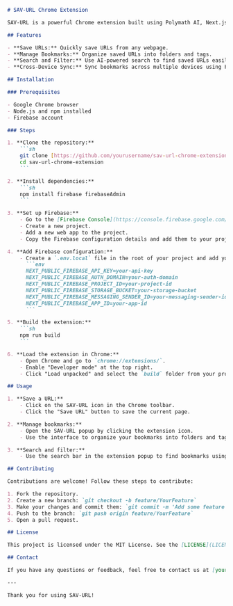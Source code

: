 
```markdown
# SAV-URL Chrome Extension

SAV-URL is a powerful Chrome extension built using Polymath AI, Next.js, and Firebase. It allows users to save URLs and manage their bookmarks efficiently with advanced AI features.

## Features

- **Save URLs:** Quickly save URLs from any webpage.
- **Manage Bookmarks:** Organize saved URLs into folders and tags.
- **Search and Filter:** Use AI-powered search to find saved URLs easily.
- **Cross-Device Sync:** Sync bookmarks across multiple devices using Firebase.

## Installation

### Prerequisites

- Google Chrome browser
- Node.js and npm installed
- Firebase account

### Steps

1. **Clone the repository:**
    ```sh
    git clone [https://github.com/yourusername/sav-url-chrome-extension.git](https://github.com/Chirag-S-Kotian/chrome-extension.git)
    cd sav-url-chrome-extension
    ```

2. **Install dependencies:**
    ```sh
    npm install firebase firebaseAdmin
    ```

3. **Set up Firebase:**
    - Go to the [Firebase Console](https://console.firebase.google.com/).
    - Create a new project.
    - Add a new web app to the project.
    - Copy the Firebase configuration details and add them to your project.

4. **Add Firebase configuration:**
    - Create a `.env.local` file in the root of your project and add your Firebase configuration:
      ```env
      NEXT_PUBLIC_FIREBASE_API_KEY=your-api-key
      NEXT_PUBLIC_FIREBASE_AUTH_DOMAIN=your-auth-domain
      NEXT_PUBLIC_FIREBASE_PROJECT_ID=your-project-id
      NEXT_PUBLIC_FIREBASE_STORAGE_BUCKET=your-storage-bucket
      NEXT_PUBLIC_FIREBASE_MESSAGING_SENDER_ID=your-messaging-sender-id
      NEXT_PUBLIC_FIREBASE_APP_ID=your-app-id
      ```

5. **Build the extension:**
    ```sh
    npm run build
    ```

6. **Load the extension in Chrome:**
    - Open Chrome and go to `chrome://extensions/`.
    - Enable "Developer mode" at the top right.
    - Click "Load unpacked" and select the `build` folder from your project directory.

## Usage

1. **Save a URL:**
    - Click on the SAV-URL icon in the Chrome toolbar.
    - Click the "Save URL" button to save the current page.

2. **Manage bookmarks:**
    - Open the SAV-URL popup by clicking the extension icon.
    - Use the interface to organize your bookmarks into folders and tags.

3. **Search and filter:**
    - Use the search bar in the extension popup to find bookmarks using AI-powered search.

## Contributing

Contributions are welcome! Follow these steps to contribute:

1. Fork the repository.
2. Create a new branch: `git checkout -b feature/YourFeature`
3. Make your changes and commit them: `git commit -m 'Add some feature'`
4. Push to the branch: `git push origin feature/YourFeature`
5. Open a pull request.

## License

This project is licensed under the MIT License. See the [LICENSE](LICENSE) file for details.

## Contact

If you have any questions or feedback, feel free to contact us at [your-email@example.com](mailto:your-email@example.com).

---

Thank you for using SAV-URL!
```
